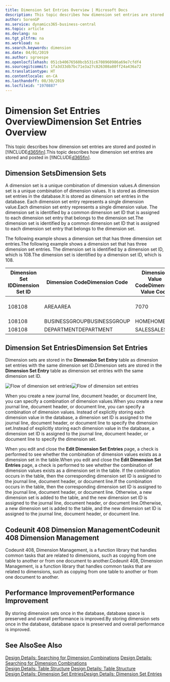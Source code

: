 ```yaml
---
title: Dimension Set Entries Overview | Microsoft Docs
description: This topic describes how dimension set entries are stored and posted in Dynamcis 365.
author: SorenGP
ms.service: dynamics365-business-central
ms.topic: article
ms.devlang: na
ms.tgt_pltfrm: na
ms.workload: na
ms.search.keywords: dimension
ms.date: 04/01/2019
ms.author: sgroespe
ms.openlocfilehash: 051cb40676560bcb531c6708960986a69e7cfdf4
ms.sourcegitcommit: 1fa3d33db7bc71e3a27c826308a80ff24a436a72
ms.translationtype: HT
ms.contentlocale: en-CA
ms.lasthandoff: 08/30/2019
ms.locfileid: "1970887"
---
```

# <a name="dimension-set-entries-overview"></a><span data-ttu-id="11534-103">Dimension Set Entries Overview</span><span class="sxs-lookup"><span data-stu-id="11534-103">Dimension Set Entries Overview</span></span>
<span data-ttu-id="11534-104">This topic describes how dimension set entries are stored and posted in [!INCLUDE[d365fin](includes/d365fin_md.md)].</span><span class="sxs-lookup"><span data-stu-id="11534-104">This topic describes how dimension set entries are stored and posted in [!INCLUDE[d365fin](includes/d365fin_md.md)].</span></span>  

## <a name="dimension-sets"></a><span data-ttu-id="11534-105">Dimension Sets</span><span class="sxs-lookup"><span data-stu-id="11534-105">Dimension Sets</span></span>  
<span data-ttu-id="11534-106">A dimension set is a unique combination of dimension values.</span><span class="sxs-lookup"><span data-stu-id="11534-106">A dimension set is a unique combination of dimension values.</span></span> <span data-ttu-id="11534-107">It is stored as dimension set entries in the database.</span><span class="sxs-lookup"><span data-stu-id="11534-107">It is stored as dimension set entries in the database.</span></span> <span data-ttu-id="11534-108">Each dimension set entry represents a single dimension value.</span><span class="sxs-lookup"><span data-stu-id="11534-108">Each dimension set entry represents a single dimension value.</span></span> <span data-ttu-id="11534-109">The dimension set is identified by a common dimension set ID that is assigned to each dimension set entry that belongs to the dimension set.</span><span class="sxs-lookup"><span data-stu-id="11534-109">The dimension set is identified by a common dimension set ID that is assigned to each dimension set entry that belongs to the dimension set.</span></span>  

<span data-ttu-id="11534-110">The following example shows a dimension set that has three dimension set entries.</span><span class="sxs-lookup"><span data-stu-id="11534-110">The following example shows a dimension set that has three dimension set entries.</span></span> <span data-ttu-id="11534-111">The dimension set is identified by a dimension set ID, which is 108.</span><span class="sxs-lookup"><span data-stu-id="11534-111">The dimension set is identified by a dimension set ID, which is 108.</span></span>  

|<span data-ttu-id="11534-112">Dimension Set ID</span><span class="sxs-lookup"><span data-stu-id="11534-112">Dimension Set ID</span></span>|<span data-ttu-id="11534-113">Dimension Code</span><span class="sxs-lookup"><span data-stu-id="11534-113">Dimension Code</span></span>|<span data-ttu-id="11534-114">Dimension Value Code</span><span class="sxs-lookup"><span data-stu-id="11534-114">Dimension Value Code</span></span>|<span data-ttu-id="11534-115">Dimension Value Name</span><span class="sxs-lookup"><span data-stu-id="11534-115">Dimension Value Name</span></span>|  
|----------------------|--------------------|--------------------------|--------------------------|  
|<span data-ttu-id="11534-116">108</span><span class="sxs-lookup"><span data-stu-id="11534-116">108</span></span>|<span data-ttu-id="11534-117">AREA</span><span class="sxs-lookup"><span data-stu-id="11534-117">AREA</span></span>|<span data-ttu-id="11534-118">70</span><span class="sxs-lookup"><span data-stu-id="11534-118">70</span></span>|<span data-ttu-id="11534-119">America North</span><span class="sxs-lookup"><span data-stu-id="11534-119">America North</span></span>|  
|<span data-ttu-id="11534-120">108</span><span class="sxs-lookup"><span data-stu-id="11534-120">108</span></span>|<span data-ttu-id="11534-121">BUSINESSGROUP</span><span class="sxs-lookup"><span data-stu-id="11534-121">BUSINESSGROUP</span></span>|<span data-ttu-id="11534-122">HOME</span><span class="sxs-lookup"><span data-stu-id="11534-122">HOME</span></span>|<span data-ttu-id="11534-123">Home</span><span class="sxs-lookup"><span data-stu-id="11534-123">Home</span></span>|  
|<span data-ttu-id="11534-124">108</span><span class="sxs-lookup"><span data-stu-id="11534-124">108</span></span>|<span data-ttu-id="11534-125">DEPARTMENT</span><span class="sxs-lookup"><span data-stu-id="11534-125">DEPARTMENT</span></span>|<span data-ttu-id="11534-126">SALES</span><span class="sxs-lookup"><span data-stu-id="11534-126">SALES</span></span>|<span data-ttu-id="11534-127">Sales</span><span class="sxs-lookup"><span data-stu-id="11534-127">Sales</span></span>|  

## <a name="dimension-set-entries"></a><span data-ttu-id="11534-128">Dimension Set Entries</span><span class="sxs-lookup"><span data-stu-id="11534-128">Dimension Set Entries</span></span>  
<span data-ttu-id="11534-129">Dimension sets are stored in the **Dimension Set Entry** table as dimension set entries with the same dimension set ID.</span><span class="sxs-lookup"><span data-stu-id="11534-129">Dimension sets are stored in the **Dimension Set Entry** table as dimension set entries with the same dimension set ID.</span></span>  

<span data-ttu-id="11534-130">![Flow of dimension set entries](media/dimensionentrynav7.png "Flow of dimension set entries")</span><span class="sxs-lookup"><span data-stu-id="11534-130">![Flow of dimension set entries](media/dimensionentrynav7.png "Flow of dimension set entries")</span></span>  

<span data-ttu-id="11534-131">When you create a new journal line, document header, or document line, you can specify a combination of dimension values.</span><span class="sxs-lookup"><span data-stu-id="11534-131">When you create a new journal line, document header, or document line, you can specify a combination of dimension values.</span></span> <span data-ttu-id="11534-132">Instead of explicitly storing each dimension value in the database, a dimension set ID is assigned to the journal line, document header, or document line to specify the dimension set.</span><span class="sxs-lookup"><span data-stu-id="11534-132">Instead of explicitly storing each dimension value in the database, a dimension set ID is assigned to the journal line, document header, or document line to specify the dimension set.</span></span>  

<span data-ttu-id="11534-133">When you edit and close the **Edit Dimension Set Entries** page, a check is performed to see whether the combination of dimension values exists as a dimension set in the table.</span><span class="sxs-lookup"><span data-stu-id="11534-133">When you edit and close the **Edit Dimension Set Entries** page, a check is performed to see whether the combination of dimension values exists as a dimension set in the table.</span></span> <span data-ttu-id="11534-134">If the combination occurs in the table, then the corresponding dimension set ID is assigned to the journal line, document header, or document line.</span><span class="sxs-lookup"><span data-stu-id="11534-134">If the combination occurs in the table, then the corresponding dimension set ID is assigned to the journal line, document header, or document line.</span></span> <span data-ttu-id="11534-135">Otherwise, a new dimension set is added to the table, and the new dimension set ID is assigned to the journal line, document header, or document line.</span><span class="sxs-lookup"><span data-stu-id="11534-135">Otherwise, a new dimension set is added to the table, and the new dimension set ID is assigned to the journal line, document header, or document line.</span></span>

## <a name="codeunit-408-dimension-management"></a><span data-ttu-id="11534-136">Codeunit 408 Dimension Management</span><span class="sxs-lookup"><span data-stu-id="11534-136">Codeunit 408 Dimension Management</span></span>
<span data-ttu-id="11534-137">Codeunit 408, Dimension Management, is a function library that handles common tasks that are related to dimensions, such as copying from one table to another or from one document to another.</span><span class="sxs-lookup"><span data-stu-id="11534-137">Codeunit 408, Dimension Management, is a function library that handles common tasks that are related to dimensions, such as copying from one table to another or from one document to another.</span></span>

## <a name="performance-improvement"></a><span data-ttu-id="11534-138">Performance Improvement</span><span class="sxs-lookup"><span data-stu-id="11534-138">Performance Improvement</span></span>  
<span data-ttu-id="11534-139">By storing dimension sets once in the database, database space is preserved and overall performance is improved.</span><span class="sxs-lookup"><span data-stu-id="11534-139">By storing dimension sets once in the database, database space is preserved and overall performance is improved.</span></span>  

## <a name="see-also"></a><span data-ttu-id="11534-140">See Also</span><span class="sxs-lookup"><span data-stu-id="11534-140">See Also</span></span>  
<span data-ttu-id="11534-141">[Design Details: Searching for Dimension Combinations](design-details-searching-for-dimension-combinations.md) </span><span class="sxs-lookup"><span data-stu-id="11534-141">[Design Details: Searching for Dimension Combinations](design-details-searching-for-dimension-combinations.md) </span></span>  
<span data-ttu-id="11534-142">[Design Details: Table Structure](design-details-table-structure.md) </span><span class="sxs-lookup"><span data-stu-id="11534-142">[Design Details: Table Structure](design-details-table-structure.md) </span></span>  
[<span data-ttu-id="11534-143">Design Details: Dimension Set Entries</span><span class="sxs-lookup"><span data-stu-id="11534-143">Design Details: Dimension Set Entries</span></span>](design-details-dimension-set-entries.md)   

